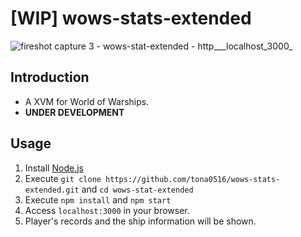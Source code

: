 # [WIP] wows-stats-extended

![fireshot capture 3 - wows-stat-extended - http___localhost_3000_](https://user-images.githubusercontent.com/6896790/43834226-55aa2580-9b48-11e8-93f6-167da5216750.png)

## Introduction
- A XVM for World of Warships.
- **UNDER DEVELOPMENT**

## Usage
1. Install [Node.js](https://nodejs.org/)
1. Execute `git clone https://github.com/tona0516/wows-stats-extended.git` and `cd wows-stat-extended`
1. Execute `npm install` and `npm start`
1. Access `localhost:3000` in your browser.
1. Player's records and the ship information will be shown. 
